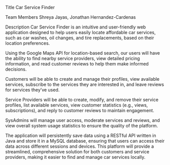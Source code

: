 Title
Car Service Finder

Team Members
Shreya Jayas, Jonathan Hernandez-Cardenas

Description
Car Service Finder is an intuitive and user-friendly web application designed to help users easily locate affordable car services, such as car washes, oil changes, and tire replacements, based on their location preferences.

Using the Google Maps API for location-based search, our users will have the ability to find nearby service providers, view detailed pricing information, and read customer reviews to help them make informed decisions.

Customers will be able to create and manage their profiles, view available services, subscribe to the services they are interested in, and leave reviews for services they’ve used.

Service Providers will be able to create, modify, and remove their service profiles, list available services, view customer statistics (e.g., views, subscriptions), and reply to customer reviews to maintain engagement.

SysAdmins will manage user access, moderate services and reviews, and view overall system usage statistics to ensure the quality of the platform.

The application will persistently save data using a RESTful API written in Java and store it in a MySQL database, ensuring that users can access their data across different sessions and devices. This platform will provide a streamlined, comprehensive solution for both customers and service providers, making it easier to find and manage car services locally.
